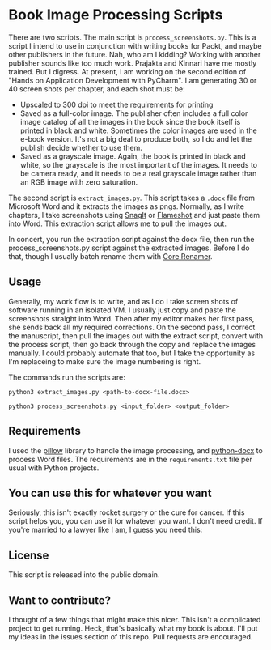# Book Image Processing Scripts

There are two scripts.  The main script is ```process_screenshots.py```.  This is a script I intend to use in conjunction with writing books for Packt, and maybe other publishers in the future.  Nah, who am I kidding?  Working with another publisher sounds like too much work.  Prajakta and Kinnari have me mostly trained.  But I digress.
At present, I am working on the second edition of "Hands on Application Development with PyCharm".  I am generating 30 or 40 screen shots per chapter, and each shot must be:
* Upscaled to 300 dpi to meet the requirements for printing
* Saved as a full-color image.  The publisher often includes a full color image catalog of all the images in the book since the book itself is printed in black and white.  Sometimes the color images are used in the e-book version.  It's not a big deal to produce both, so I do and let the publish decide whether to use them.
* Saved as a grayscale image.  Again, the book is printed in black and white, so the grayscale is the most important of the images.  It needs to be camera ready, and it needs to be a real grayscale image rather than an RGB image with zero saturation.

The second script is ```extract_images.py```.  This script takes a ```.docx``` file from Microsoft Word and it extracts the images as pngs.  Normally, as I write chapters, I take screenshots using [SnagIt](https://techsmith.com) or [Flameshot](https://flameshot.org/) and just paste them into Word.  This extraction script allows me to pull the images out.

In concert, you run the extraction script against the docx file, then run the process_screenshots.py script against the extracted images.  Before I do that, though I usually batch rename them with [Core Renamer](https://gitlab.com/cubocore/coreapps/corerenamer).

## Usage

Generally, my work flow is to write, and as I do I take screen shots of software running in an isolated VM.  I usually just copy and paste the screenshots straight into Word.  Then after my editor makes her first pass, she sends back all my required corrections.  On the second pass, I correct the manuscript, then pull the images out with the extract script, convert with the process script, then go back through the copy and replace the images manually.  I could probably automate that too, but I take the opportunity as I'm replaceing to make sure the image numbering is right.

The commands run the scripts are:

```python3 extract_images.py <path-to-docx-file.docx>```
    
```python3 process_screenshots.py <input_folder> <output_folder>```


## Requirements

I used the [pillow](https://pypi.org/project/Pillow/) library to handle the image processing, and [python-docx](https://pypi.org/project/python-docx-1/) to process Word files.  The requirements are in the ```requirements.txt``` file per usual with Python projects.

## You can use this for whatever you want

Seriously, this isn't exactly rocket surgery or the cure for cancer.  If this script helps you, you can use it for whatever you want.  I don't need credit.  If you're married to a lawyer like I am, I guess you need this:

## License

This script is released into the public domain.

## Want to contribute?

I thought of a few things that might make this nicer.  This isn't a complicated project to get running.  Heck, that's basically what my book is about.  I'll put my ideas in the issues section of this repo.  Pull requests are encouraged.